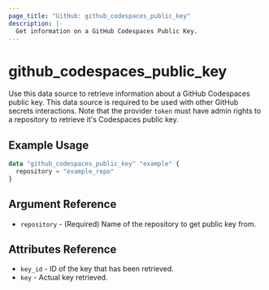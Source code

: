 ```yaml
---
page_title: "GitHub: github_codespaces_public_key"
description: |-
  Get information on a GitHub Codespaces Public Key.
---
```


# github_codespaces_public_key

Use this data source to retrieve information about a GitHub Codespaces public key. This data source is required to be used with other GitHub secrets interactions. Note that the provider `token` must have admin rights to a repository to retrieve it's Codespaces public key.

## Example Usage

```terraform
data "github_codespaces_public_key" "example" {
  repository = "example_repo"
}
```

## Argument Reference

* `repository` - (Required) Name of the repository to get public key from.

## Attributes Reference

* `key_id` - ID of the key that has been retrieved.
* `key` - Actual key retrieved.
